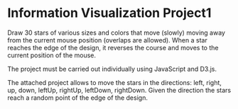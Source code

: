 # Information Visualization Project1
Draw 30 stars of various sizes and colors that move (slowly) moving away from the current mouse position (overlaps are allowed). 
When a star reaches the edge of the design, it reverses the course and moves to the current position of the mouse.

The project must be carried out individually using JavaScript and D3.js.

The attached project allows to move the stars in the directions: left, right, up, down, leftUp, rightUp, leftDown, rightDown.
Given the direction the stars reach a random point of the edge of the design.
